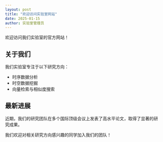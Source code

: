 ```yaml
---
layout: post
title: "欢迎访问实验室网站"
date: 2025-01-15
author: 实验室管理员
---
```


欢迎访问我们实验室的官方网站！

## 关于我们

我们实验室专注于以下研究方向：

- 时序数据分析
- 时空数据挖掘
- 向量检索与相似度搜索

## 最新进展

近期，我们的研究团队在多个国际顶级会议上发表了高水平论文，取得了显著的研究成果。

我们欢迎对相关研究方向感兴趣的同学加入我们的团队！
